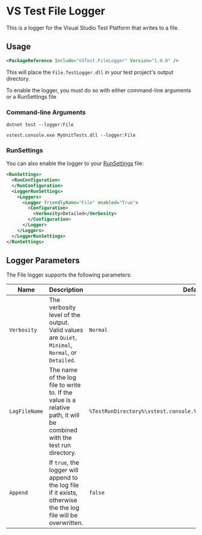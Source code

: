 ﻿# VS Test File Logger
This is a logger for the Visual Studio Test Platform that writes to a file.

## Usage

```xml
<PackageReference Include="VSTest.FileLogger" Version="1.0.0" />
```

This will place the `File.TestLogger.dll` in your test project's output directory.

To enable the logger, you must do so with either command-line arguments or a RunSettings file

### Command-line Arguments

```
dotnet test --logger:File
```

```
vstest.console.exe MyUnitTests.dll --logger:File
```

### RunSettings
You can also enable the logger to your [RunSettings](https://learn.microsoft.com/visualstudio/test/configure-unit-tests-by-using-a-dot-runsettings-file) file:
```xml
<RunSettings>
  <RunConfiguration>
  </RunConfiguration>
  <LoggerRunSettings>
    <Loggers>
      <Logger friendlyName="File" enabled="True">
        <Configuration>
          <Verbosity>Detailed</Verbosity>
        </Configuration>
      </Logger>
    </Loggers>
  </LoggerRunSettings>
</RunSettings>
```

## Logger Parameters
The File logger supports the following parameters:

| Name | Description | Default |
| --- | --- | --- |
| `Verbosity` | The verbosity level of the output.  Valid values are `Quiet`, `Minimal`, `Normal`, or `Detailed`. | `Normal` |
| `LogFileName` | The name of the log file to write to.  If the value is a relative path, it will be combined with the test run directory. | `%TestRunDirectory%\vstest.console.%UserName%_%MachineName%_%Now%.log` |
| `Append` | If `true`, the logger will append to the log file if it exists, otherwise the the log file will be overwritten. | `false` |
